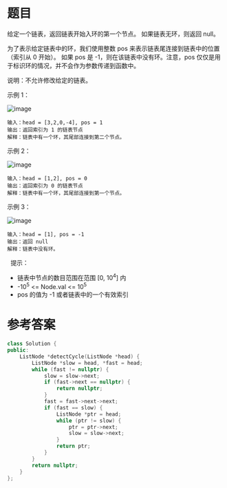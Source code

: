 # 题目
给定一个链表，返回链表开始入环的第一个节点。 如果链表无环，则返回 null。

为了表示给定链表中的环，我们使用整数 pos 来表示链表尾连接到链表中的位置（索引从 0 开始）。 如果 pos 是 -1，则在该链表中没有环。注意，pos 仅仅是用于标识环的情况，并不会作为参数传递到函数中。

说明：不允许修改给定的链表。

示例 1：

![image](https://user-images.githubusercontent.com/59190045/125155938-66712580-e195-11eb-98e9-ae2d1af26570.png)

    输入：head = [3,2,0,-4], pos = 1
    输出：返回索引为 1 的链表节点
    解释：链表中有一个环，其尾部连接到第二个节点。
示例 2：

![image](https://user-images.githubusercontent.com/59190045/125155939-6a04ac80-e195-11eb-907c-d43e124c331c.png)

    输入：head = [1,2], pos = 0
    输出：返回索引为 0 的链表节点
    解释：链表中有一个环，其尾部连接到第一个节点。
示例 3：

![image](https://user-images.githubusercontent.com/59190045/125155942-6cff9d00-e195-11eb-803e-dddc452e957c.png)

    输入：head = [1], pos = -1
    输出：返回 null
    解释：链表中没有环。
 
提示：

* 链表中节点的数目范围在范围 [0, 10<sup>4</sup>] 内
* -10<sup>5</sup> <= Node.val <= 10<sup>5</sup>
* pos 的值为 -1 或者链表中的一个有效索引

# 参考答案
```c++
class Solution {
public:
    ListNode *detectCycle(ListNode *head) {
        ListNode *slow = head, *fast = head;
        while (fast != nullptr) {
            slow = slow->next;
            if (fast->next == nullptr) {
                return nullptr;
            }
            fast = fast->next->next;
            if (fast == slow) {
                ListNode *ptr = head;
                while (ptr != slow) {
                    ptr = ptr->next;
                    slow = slow->next;
                }
                return ptr;
            }
        }
        return nullptr;
    }
};
